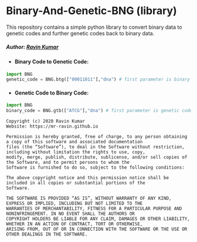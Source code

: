 # Binary-And-Genetic-BNG (library)
This repository contains a simple python library to convert binary data to genetic codes and further genetic codes back to binary data.

##### Author: [Ravin Kumar](https://mr-ravin.github.io)

- #### Binary Code to Genetic Code:

```python
import BNG
genetic_code = BNG.btg(["00011011"],"dna") # first parameter is binary code as a list, second parameter is the type of genetic code i.e. DNA, or RNA
```

- #### Genetic Code to Binary Code:

```python
import BNG
binary_code = BNG.gtb(["ATCG"],"dna") # first parameter is genetic code as a list, second parameter is the type of genetic code i.e. DNA, or RNA
```

```
Copyright (c) 2020 Ravin Kumar
Website: https://mr-ravin.github.io

Permission is hereby granted, free of charge, to any person obtaining a copy of this software and associated documentation 
files (the “Software”), to deal in the Software without restriction, including without limitation the rights to use, copy, 
modify, merge, publish, distribute, sublicense, and/or sell copies of the Software, and to permit persons to whom the 
Software is furnished to do so, subject to the following conditions:

The above copyright notice and this permission notice shall be included in all copies or substantial portions of the 
Software.

THE SOFTWARE IS PROVIDED “AS IS”, WITHOUT WARRANTY OF ANY KIND, EXPRESS OR IMPLIED, INCLUDING BUT NOT LIMITED TO THE 
WARRANTIES OF MERCHANTABILITY, FITNESS FOR A PARTICULAR PURPOSE AND NONINFRINGEMENT. IN NO EVENT SHALL THE AUTHORS OR 
COPYRIGHT HOLDERS BE LIABLE FOR ANY CLAIM, DAMAGES OR OTHER LIABILITY, WHETHER IN AN ACTION OF CONTRACT, TORT OR OTHERWISE, 
ARISING FROM, OUT OF OR IN CONNECTION WITH THE SOFTWARE OR THE USE OR OTHER DEALINGS IN THE SOFTWARE.
```
